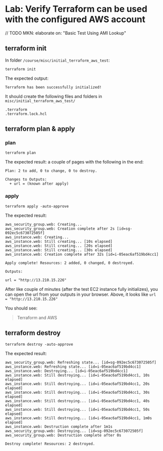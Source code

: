 # Lab: Verify Terraform can be used with the configured AWS account

// TODO MKN: elaborate on: "Basic Test Using AMI Lookup"

## terraform init

In folder `/course/misc/initial_terraform_aws_test`:
```shell
terraform init
```

The expected output:
```
Terraform has been successfully initialized!
```

It should create the following files and folders in `misc/initial_terraform_aws_test/`
```
.terraform
.terraform.lock.hcl
```

## terraform plan & apply

### plan 

```shell
terraform plan
```

The expected result: a couple of pages with the following in the end:
```
Plan: 2 to add, 0 to change, 0 to destroy.

Changes to Outputs:
  + url = (known after apply)
```

### apply

```shell
terraform apply -auto-approve
```

The expected result:
```
aws_security_group.web: Creating...
aws_security_group.web: Creation complete after 2s [id=sg-092ec5c673072505f]
aws_instance.web: Creating...
aws_instance.web: Still creating... [10s elapsed]
aws_instance.web: Still creating... [20s elapsed]
aws_instance.web: Still creating... [30s elapsed]
aws_instance.web: Creation complete after 32s [id=i-05eac6af519bd4cc1]

Apply complete! Resources: 2 added, 0 changed, 0 destroyed.

Outputs:

url = "http://13.210.15.226"
```

After like couple of minutes (after the test EC2 instance fully initializes), 
you can open the url from your outputs in your browser. 
Above, it looks like `url = "http://13.210.15.226"`

You should see:
> Terraform and AWS

## terraform destroy

```shell
terraform destroy -auto-approve
```

The expected result:
```
aws_security_group.web: Refreshing state... [id=sg-092ec5c673072505f]
aws_instance.web: Refreshing state... [id=i-05eac6af519bd4cc1]
aws_instance.web: Destroying... [id=i-05eac6af519bd4cc1]
aws_instance.web: Still destroying... [id=i-05eac6af519bd4cc1, 10s elapsed]
aws_instance.web: Still destroying... [id=i-05eac6af519bd4cc1, 20s elapsed]
aws_instance.web: Still destroying... [id=i-05eac6af519bd4cc1, 30s elapsed]
aws_instance.web: Still destroying... [id=i-05eac6af519bd4cc1, 40s elapsed]
aws_instance.web: Still destroying... [id=i-05eac6af519bd4cc1, 50s elapsed]
aws_instance.web: Still destroying... [id=i-05eac6af519bd4cc1, 1m0s elapsed]
aws_instance.web: Destruction complete after 1m1s
aws_security_group.web: Destroying... [id=sg-092ec5c673072505f]
aws_security_group.web: Destruction complete after 0s

Destroy complete! Resources: 2 destroyed.
```
